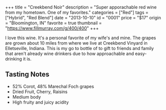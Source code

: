 +++
title = "Creekbend Noir"
description = "Super apporachable red wine from my hometown. One of my favorites."
categories = ["Red"]
tags = ["Hybrid", "Red Blend"]
date = "2013-10-10"
id = "0001"
price = "$17"
origin = "Bloomington, IN"
favorite = true
thumbnail = "https://www.fillmurray.com/g/400/400"
+++

I love this wine. It's a personal favorite of my wife's and mine. The grapes are grown about 10 miles from where we live at Creekbend Vinyard in Elletseville, Indiana. This is my go to bottle of to gift to friends and family that aren't already wine drinkers due to how approachable and easy-drinking it is.

## Tasting Notes

- 52% Corot, 48% Marechal Foch grapes
- Dried Fruit, Cherry, Raisins
- Medium body
- High fruity and juicy acidity
